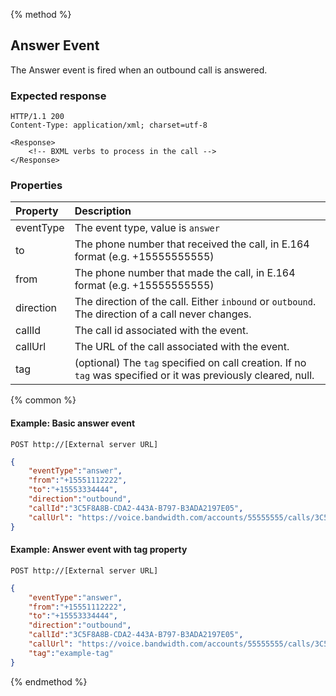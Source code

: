 {% method %}
## Answer Event

The Answer event is fired when an outbound call is answered.

### Expected response

```http
HTTP/1.1 200
Content-Type: application/xml; charset=utf-8

<Response>
    <!-- BXML verbs to process in the call -->
</Response>
```

### Properties
| Property  | Description                                                                                                                                                  |
|:----------|:-------------------------------------------------------------------------------------------------------------------------------------------------------------|
| eventType | The event type, value is `answer`                                                                                                                            |
| to        | The phone number that received the call, in E.164 format (e.g. +15555555555) |
| from      | The phone number that made the call, in E.164 format (e.g. +15555555555)     |
| direction | The direction of the call. Either `inbound` or `outbound`. The direction of a call never changes.                                                            |
| callId    | The call id associated with the event.
| callUrl   | The URL of the call associated with the event.                                                                                                                       |
| tag       | (optional) The `tag`  specified on call creation. If no `tag` was specified or it was previously cleared, null.                                                                                     |

{% common %}
#### Example: Basic answer event

```
POST http://[External server URL]
```

```json
{
	"eventType":"answer",
	"from":"+15551112222",
	"to":"+15553334444",
	"direction":"outbound",
	"callId":"3C5F8A8B-CDA2-443A-B797-B3ADA2197E05",
	"callUrl": "https://voice.bandwidth.com/accounts/55555555/calls/3C5F8A8B-CDA2-443A-B797-B3ADA2197E05"
}
```

#### Example: Answer event with tag property

```
POST http://[External server URL]
```
```json
{
	"eventType":"answer",
	"from":"+15551112222",
	"to":"+15553334444",
	"direction":"outbound",
	"callId":"3C5F8A8B-CDA2-443A-B797-B3ADA2197E05",
    "callUrl": "https://voice.bandwidth.com/accounts/55555555/calls/3C5F8A8B-CDA2-443A-B797-B3ADA2197E05",
	"tag":"example-tag"
}
```

{% endmethod %}
